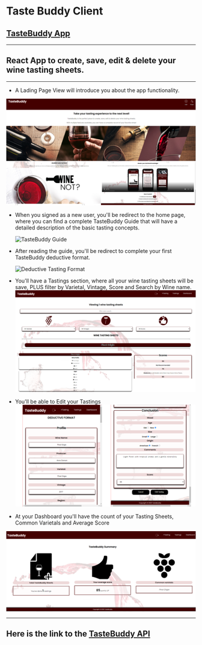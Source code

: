 # Taste Buddy Client

## [TasteBuddy App](https://taste-buddy-client.vercel.app/)

---

## React App to create, save, edit & delete your wine tasting sheets.

---

- A Lading Page View will introduce you about the app functionality.

![Landing Page](https://github.com/cartodeveloper/taste-buddy-client/blob/main/public/Images/tb-home.png?raw=true)

- When you signed as a new user, you'll be redirect to the home page, where you can find a complete TasteBuddy Guide that will have a detailed description of the basic tasting concepts.

  ![TasteBuddy Guide](https://github.com/cartodeveloper/taste-buddy-client/blob/main/public/Images/gif-tastebuddy.gif?raw=true)

- After reading the guide, you'll be redirect to complete your first TasteBuddy deductive format.

  ![Deductive Tasting Format](https://github.com/cartodeveloper/taste-buddy-client/blob/main/public/Images/gif-deductive-format.gif?raw=true)

- You'll have a Tastings section, where all your wine tasting sheets will be save, PLUS filter by Varietal, Vintage, Score and Search by Wine name.
  ![Tastings Section](https://github.com/cartodeveloper/taste-buddy-client/blob/main/public/Images/tastings-tb.png?raw=true)

- You'll be able to Edit your Tastings
  ![Edit Tasting](https://github.com/cartodeveloper/taste-buddy-client/blob/main/public/Images/edit-tb.png?raw=true)

- At your Dashboard you'll have the count of your Tasting Sheets, Common Varietals and Average Score

![Dashboard](https://github.com/cartodeveloper/taste-buddy-client/blob/main/public/Images/dashboard-tbuddy.png?raw=true)

---

## Here is the link to the [TasteBuddy API](https://github.com/cartodeveloper/taste-buddy-api)
